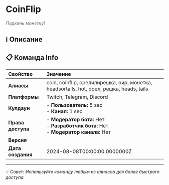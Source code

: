 # CoinFlip

<span style="color: #666; font-style: italic;">Подкинь монетку!</span>

## ℹ️ Описание

## 📋 Команда Info

| **Свойство** | **Значение** |
|:----------------|:----------------|
| **Алиасы** | coin, coinflip, орелилирешка, оир, монетка, headsortails, hot, орел, решка, heads, tails |
| **Платформы** | Twitch, Telegram, Discord |
| **Кулдаун** | - **Пользователь:** 5 sec<br> - **Канал:** 1 sec |
| **Права доступа** | - **Модератор бота:** Нет<br> - **Разработчик бота:** Нет<br> - **Модератор канала:** Нет |
| **Версия** |  |
| **Дата создания** | 2024-08-08T00:00:00.0000000Z |

---

💡 *Совет: Используйте команду любым из алиасов для более быстрого доступа.*

